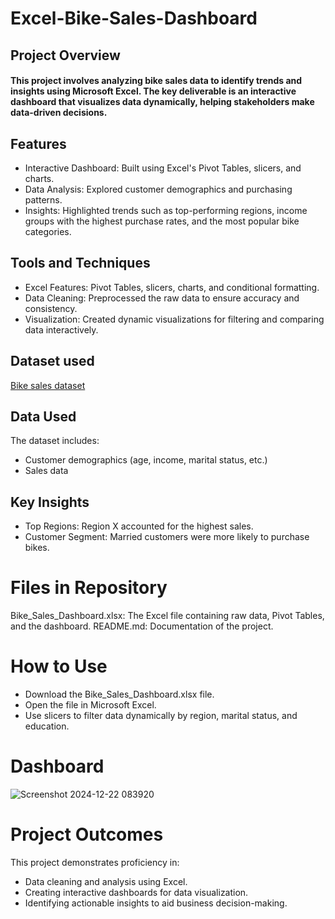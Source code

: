 # Excel-Bike-Sales-Dashboard
## Project Overview
#### This project involves analyzing bike sales data to identify trends and insights using Microsoft Excel. The key deliverable is an interactive dashboard that visualizes data dynamically, helping stakeholders make data-driven decisions.

## Features
- Interactive Dashboard: Built using Excel's Pivot Tables, slicers, and charts. 
- Data Analysis: Explored customer demographics and purchasing patterns.
- Insights: Highlighted trends such as top-performing regions, income groups with the highest purchase rates, and the most popular bike categories.
## Tools and Techniques
- Excel Features: Pivot Tables, slicers, charts, and conditional formatting.
- Data Cleaning: Preprocessed the raw data to ensure accuracy and consistency.
- Visualization: Created dynamic visualizations for filtering and comparing data interactively.
## Dataset used
<a href="https://github.com/BorhanTheAnalyst/Bike-sales-dataset/blob/main/Excel%20Project%20Dataset.xlsx">Bike sales dataset</a>
## Data Used
The dataset includes:
- Customer demographics (age, income, marital status, etc.)
- Sales data
## Key Insights
- Top Regions: Region X accounted for the highest sales.
- Customer Segment: Married customers were more likely to purchase bikes.
# Files in Repository
Bike_Sales_Dashboard.xlsx: The Excel file containing raw data, Pivot Tables, and the dashboard.
README.md: Documentation of the project.
# How to Use
- Download the Bike_Sales_Dashboard.xlsx file.
- Open the file in Microsoft Excel.
- Use slicers to filter data dynamically by region, marital status, and education.

# Dashboard
![Screenshot 2024-12-22 083920](https://github.com/user-attachments/assets/97696848-0d20-42b2-badb-a505dae29077)

# Project Outcomes
This project demonstrates proficiency in:

- Data cleaning and analysis using Excel.
- Creating interactive dashboards for data visualization.
- Identifying actionable insights to aid business decision-making.
